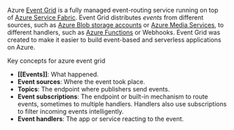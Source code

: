 Azure [Event Grid](https://azure.microsoft.com/services/event-grid/) is a fully managed event-routing service running on top of [Azure Service Fabric](https://azure.microsoft.com/services/service-fabric/). Event Grid distributes _events_ from different sources, such as [Azure Blob storage accounts](https://azure.microsoft.com/services/storage/blobs/) or [Azure Media Services](https://azure.microsoft.com/services/media-services/), to different handlers, such as [Azure Functions](https://azure.microsoft.com/services/functions/) or Webhooks. Event Grid was created to make it easier to build event-based and serverless applications on Azure.

Key concepts for azure event grid
- **[[Events]]**: What happened.
- **Event sources**: Where the event took place.
- **Topics**: The endpoint where publishers send events.
- **Event subscriptions**: The endpoint or built-in mechanism to route events, sometimes to multiple handlers. Handlers also use subscriptions to filter incoming events intelligently.
- **Event handlers**: The app or service reacting to the event.